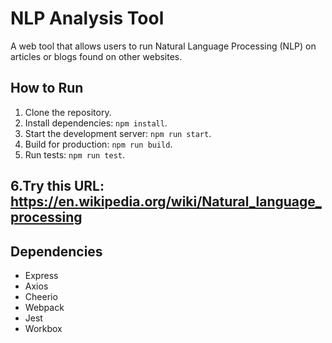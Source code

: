 # NLP Analysis Tool

A web tool that allows users to run Natural Language Processing (NLP) on articles or blogs found on other websites.

## How to Run

1. Clone the repository.
2. Install dependencies: `npm install`.
3. Start the development server: `npm run start`.
4. Build for production: `npm run build`.
5. Run tests: `npm run test`.
## 6.Try this URL: https://en.wikipedia.org/wiki/Natural_language_processing

## Dependencies

- Express
- Axios
- Cheerio
- Webpack
- Jest
- Workbox